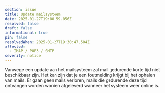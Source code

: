 ```yaml
---
section: issue
title: Update mailsysteem
date: 2025-01-27T19:00:59.056Z
resolved: false
draft: false
informational: true
pin: false
resolvedWhen: 2025-01-27T19:30:47.504Z
affected:
  - IMAP / POP3 / SMTP
severity: notice
---
```

Vanwege een update aan het mailsysteem zal mail gedurende korte tijd niet beschikbaar zijn. Het kan zijn dat je een foutmelding krijgt bij het ophalen van mails. Er gaan geen mails verloren, mails die gedurende deze tijd ontvangen worden worden afgeleverd wanneer het systeem weer online is.